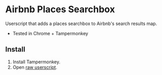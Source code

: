 # Airbnb Places Searchbox

Userscript that adds a places searchbox to Airbnb's search results map.

* Tested in Chrome + Tampermonkey

## Install ##
1. Install Tampermonkey.
2. Open [raw userscript](https://raw.githubusercontent.com/srizzo/airbnb-places-searchbox/master/airbnb-places-searchbox.user.js).

